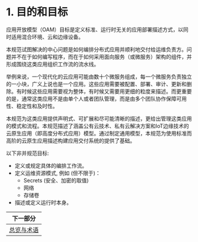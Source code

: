 # 1. 目的和目标

应用开放模型（OAM）目标是定义标准、运行时无关的应用部署描述方式，以同时适用混合环境、云和边缘设备。

本规范试图解决的中心问题是如何编排分布式应用并顺利地交付给运维负责方。问题并不在于如何编写程序，而在于如何采用面向服务（或微服务）架构的组件，并形成围绕这类应用组织工作流的流水线。

举例来说，一个现代化的云应用可能由数十个微服务组成，每一个微服务负责独立的一小块，广义上说也是一个应用。这些应用需要被配置、部署、审计、更新和删除。有时候这些应用需要视为整体，有时候又需要用更细的粒度来描述。而更重要的是，通常这类应用不是由单个人或者团队管理，而是由多个团队协作保障可用性、稳定性和及时性。

本规范为这类应用提供声明式、可扩展和尽可能清晰的描述，更给出管理这类应用的模式和流程。本规范描述了涵盖公有云技术、私有云解决方案和IoT边缘技术的云原生应用（即高度分布式应用）模型。通过制定通用模型，本规范为使用标准而高阶的云原生应用描述构建应用交付系统的提供了基础。

以下非并规范目标:

- 定义或规定具体的编排工作流。
- 定义运维资源模式, 例如 (但不限于)：
  - Secrets (安全、加密的取值)
  - 网络
  - 存储卷
- 描述或定义运行时本身。

| 下一部分    |
| ------------- |
| [总览与术语](2.overview_and_terminology.md)|
